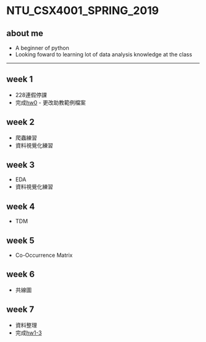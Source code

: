 # NTU_CSX4001_SPRING_2019

## about me
- A beginner of python
- Looking foward to learning lot of data analysis knowledge at the class
----
## week 1
- 228連假停課
- 完成[hw0](https://github.com/r05323045/NTU_CSX4001_SPRING_2019/tree/master/hw0) - 更改助教範例檔案
## week 2
- 爬蟲練習
- 資料視覺化練習
## week 3
- EDA
- 資料視覺化練習
## week 4
- TDM
## week 5
- Co-Occurrence Matrix
## week 6
- 共線圖
## week 7
- 資料整理
- 完成[hw1-3](https://github.com/r05323045/NTU_CSX4001_SPRING_2019/tree/master/hw1-3)
